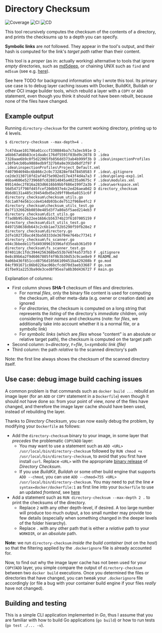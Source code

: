 # Directory Checksum

![Coverage](https://img.shields.io/badge/Coverage-92.7%25-brightgreen)
![CI](https://github.com/MShekow/directory-checksum/actions/workflows/ci.yml/badge.svg)
![CD](https://github.com/MShekow/directory-checksum/actions/workflows/cd.yml/badge.svg)

This tool recursively computes the checksum of the contents of a directory, and prints the checksums up to a depth you
can specify.

**Symbolic links** are _not_ followed. They appear in the tool's output, and their hash is computed for the link's
_target path_ rather than their content.

This tool is a _proper_ (as in: actually working) alternative to tools that ignore _empty_ directories, such
as [md5deep](https://md5deep.sourceforge.net/), or chaining UNIX such as `find` and `md5sum` (see
e.g. [here](https://unix.stackexchange.com/a/35834)).

See here TODO for background information why I wrote this tool. Its primary use case is to debug layer caching issues
with Docker, BuildKit, Buildah or other OCI image builder tools, which rebuild a layer with a `COPY` or `ADD` statement,
even though you think it should not have been rebuilt, because none of the files have changed.

## Example output

Running `directory-checksum` for the current working directory, printing up to 4 levels.

```shell
$ directory-checksum --max-depth=4 .

7c47daae101786a01cccf330884ba7c7a3ecb91e D .
a6bb67a68b83ce1daabc176df5591f03bd9c2078 D .idea
7328aae6b9c0f5d22065fb856dd373ab4b999f3b D .idea\inspectionProfiles
e30fb4cb0ba9888edb9f327b0a8e391bd6df2f97 F .idea\inspectionProfiles\Project_Default.xml
f407904694bc6b866c2c0c732828ef8478450583 F .idea\.gitignore
ce2de3130718fd2af4d75e902ed17e43f4d4a7a3 F .idea\golang-exp1.iml
46ba4606e52739668fc028814845a40235a9675c F .idea\modules.xml
89514dec2f816a283d6616bb9bbf686e199f2a3b F .idea\workspace.xml
56d5471f798fd45fcef20db937e4c2ed26aea0d2 D directory_checksum
8b6d8131a485c39454dbd5e2d9ff0be6a0151c6f F directory_checksum\checksum_utils.go        
fdc1a074e561ccde414db93bcde7512f968e4fc2 F directory_checksum\checksum_utils_test.go   
8e7f1326626b0850e485d3f7a80a5f5aed214eb3 F directory_checksum\dict_utils.go
f7ad8b95c6b22ee16b6cb56374b23f6107005159 F directory_checksum\dict_utils_test.go       
0497158638db643c2c6b1ae732b5290f59fb28e2 F directory_checksum\directory.go
2dfe102720acd43ba58333de36704e764bc77341 F directory_checksum\fs_scanner.go
e04c3bbede11f5d49309619396afd35eab361d59 F directory_checksum\fs_scanner_test.go       
0740118c1fdc3944256368be553b7e074a573fb3 F .gitignore
0e8c89b6a2f9d6067805f4f9b3b30d53c9cae8e9 F README.md
9a06b436f851ccd8756d10566109451ba429208b F go.mod
04cf991671c86b0226ac06bcfcdd70d3aeb33687 F go.sum
d1fbe91a2253ba9de3ced8f95ea7a8b30d436727 F main.go
```

Explanation of columns:

- First column shows **SHA-1** checksum of files and directories.
    - For normal _files_, only the binary file content is used for computing the checksum, all other meta-data (e.g.
      owner or creation date) are ignored
    - For _directories_, the checksum is computed on a long string that represents the _listing_ of the directory's
      _immediate_ children, only considering their _names_ and checksums (note: for _files_, we additionally take into
      account whether it is a normal file, or a symbolic link)
    - For _symbolic links_ (which are _files_ whose "content" is an absolute or relative target path), the checksum is
      computed on the target path
- Second column: `D`=_directory_, `F`=_file_, `S`=_symbolic link (file)_
- Third column: the path _relative_ to the scanned directory's path

Note: the first line always shows the checksum of the scanned directory itself.

## Use case: debug image build caching issues

A common problem is that commands such as `docker build ...` rebuild an image layer (for an `ADD` or `COPY` statement in
a `Dockerfile`) even though it should _not_ have done so: from your point of view, _none_ of the files have changed, and
therefore the image layer cache should have been used, instead of rebuilding the layer.

Thanks to _Directory Checksum_, you can now easily debug the problem, by modifying your `Dockerfile` as follows:

- Add the `directory-checksum` binary to your image, in some layer that _precedes_ the problematic `COPY`/`ADD` layer:
    - You may want to use a statement such as `ADD <URL> /usr/local/bin/directory-checksum` followed
      by `RUN chmod +x /usr/local/bin/directory-checksum`, to avoid that you first have install `curl`. Replace `<URL>`
      with the appropriate [binary release](https://github.com/MShekow/directory-checksum/releases) of _Directory
      Checksum_.
    - If you use _BuildKit_, _Buildah_ or some other build engine that supports `ADD --chmod`, you can
      use `ADD --chmod=755 <URL> /usr/local/bin/directory-checksum`. You may need to put the
      line `# syntax=docker/dockerfile:1` as first line into your `Dockerfile` to use an updated _frontend_,
      see [here](https://docs.docker.com/build/buildkit/dockerfile-frontend/)
- Add a statement such as `RUN directory-checksum --max-depth 2 .` to print the checksums of the directory.
    - Replace `2` with any other depth-level, if desired. A too large number will produce too much output, a too small
      number may provide too few details (especially when something changed in the deeper levels of the folder
      hierarchy).
    - Replace `.` with any other path that is either a _relative_ path to your `WORKDIR`, or an _absolute_ path.

**Note:** we run `directory-checksum` _inside the build container_ (not on the _host_) so that the filtering applied by
the  `.dockerignore` file is already accounted for.

Now, to find out why the image layer cache has not been used for your `COPY`/`ADD` layer, you simple compare the output
of `directory-checksum` between two `docker build` executions. Once you determined the files or directories that have
changed, you can tweak your `.dockerignore` file accordingly (or file a bug with your container build engine if your
files _really_ have not changed).

## Building and testing

This is a simple CLI application implemented in _Go_, thus I assume that you are familiar with how to build Go
applications (`go build`) or how to run tests (`go test ./... -v`).

